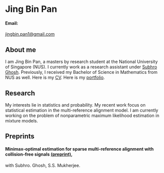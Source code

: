 # Jing Bin Pan

#### Email:
jingbin.pan1@gmail.com

## About me
I am Jing Bin Pan, a masters by research student at the National University of Singapore (NUS). I currently work as a research assistant under [Subhro Ghosh](https://subhro-ghosh.github.io/). Previously, I received my Bachelor of Science in Mathematics from NUS as well. Here is my [CV](/CV.pdf). Here is my [portfolio](https://panjb1.github.io/Portfolio/).

## Research

My interests lie in statistics and probability. My recent work focus on statistical estimation in the multi-reference alignment model. I am currently working on the problem of nonparametric maximum likelihood estimation in mixture models.

## Preprints
#### Minimax-optimal estimation for sparse multi-reference alignment with collision-free signals [(preprint)](https://arxiv.org/abs/2312.07839),
with Subhro. Ghosh, S.S. Mukherjee.

